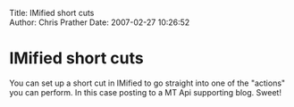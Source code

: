 Title: IMified short cuts  
Author: Chris Prather
Date: 2007-02-27 10:26:52

# IMified short cuts
You can set up a short cut in IMified to go straight into one of the "actions" you can perform. In this case posting to a MT Api supporting blog. Sweet!
